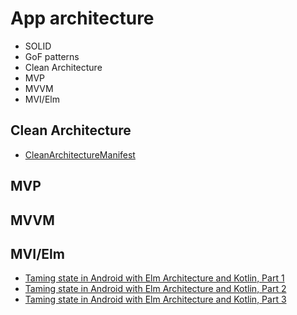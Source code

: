 # App architecture

- SOLID
- GoF patterns
- Clean Architecture
- MVP
- MVVM
- MVI/Elm

## Clean Architecture

- [CleanArchitectureManifest](https://github.com/ImangazalievM/CleanArchitectureManifest)

## MVP

## MVVM

## MVI/Elm

- [Taming state in Android with Elm Architecture and Kotlin, Part 1](https://proandroiddev.com/taming-state-in-android-with-elm-architecture-and-kotlin-part-1-566caae0f706)
- [Taming state in Android with Elm Architecture and Kotlin, Part 2](https://proandroiddev.com/taming-state-in-android-with-elm-architecture-and-kotlin-part-2-c709f75f7596)
- [Taming state in Android with Elm Architecture and Kotlin, Part 3](https://proandroiddev.com/taming-state-in-android-with-elm-architecture-and-kotlin-part-3-f37a7a630ec1)
